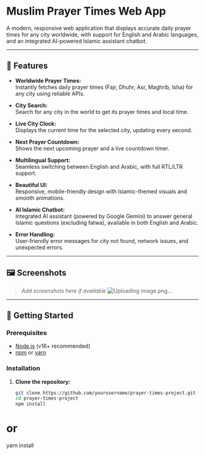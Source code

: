 # Muslim Prayer Times Web App

A modern, responsive web application that displays accurate daily prayer times for any city worldwide, with support for English and Arabic languages, and an integrated AI-powered Islamic assistant chatbot.

---

## 🌟 Features

- **Worldwide Prayer Times:**  
  Instantly fetches daily prayer times (Fajr, Dhuhr, Asr, Maghrib, Isha) for any city using reliable APIs.

- **City Search:**  
  Search for any city in the world to get its prayer times and local time.

- **Live City Clock:**  
  Displays the current time for the selected city, updating every second.

- **Next Prayer Countdown:**  
  Shows the next upcoming prayer and a live countdown timer.

- **Multilingual Support:**  
  Seamless switching between English and Arabic, with full RTL/LTR support.

- **Beautiful UI:**  
  Responsive, mobile-friendly design with Islamic-themed visuals and smooth animations.

- **AI Islamic Chatbot:**  
  Integrated AI assistant (powered by Google Gemini) to answer general Islamic questions (excluding fatwa), available in both English and Arabic.

- **Error Handling:**  
  User-friendly error messages for city not found, network issues, and unexpected errors.

---

## 🖼️ Screenshots

> _Add screenshots here if available_
![Uploading image.png…]()

---

## 🚀 Getting Started

### Prerequisites

- [Node.js](https://nodejs.org/) (v16+ recommended)
- [npm](https://www.npmjs.com/) or [yarn](https://yarnpkg.com/)

### Installation

1. **Clone the repository:**
   ```sh
   git clone https://github.com/yourusername/prayer-times-project.git
   cd prayer-times-project
   npm install
   ```

# or

yarn install
